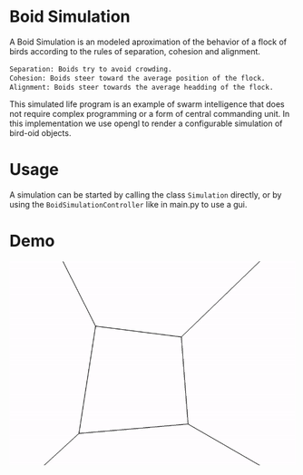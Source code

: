 # Boid Simulation
A Boid Simulation is an modeled aproximation of the behavior of a flock of birds according to the rules of separation, cohesion and alignment.  

    Separation: Boids try to avoid crowding.
    Cohesion: Boids steer toward the average position of the flock.
    Alignment: Boids steer towards the average headding of the flock.

This simulated life program is an example of swarm intelligence that does not require complex programming or a form of central commanding unit.
In this implementation we use opengl to render a configurable simulation of bird-oid objects.

# Usage
A simulation can be started by calling the class ``Simulation`` directly, or by using the ``BoidSimulationController`` like in main.py to use a gui. 

# Demo
![](demo.gif)